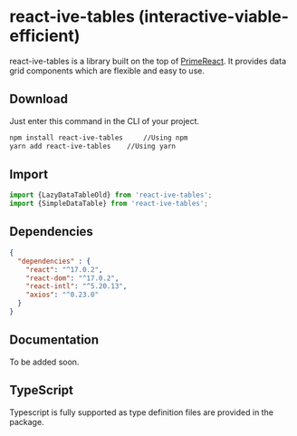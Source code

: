 # react-ive-tables (interactive-viable-efficient)

react-ive-tables is a library built on the top of [PrimeReact](#https://www.npmjs.com/package/primereact). It provides
data grid components which are flexible and easy to use.

## Download

Just enter this command in the CLI of your project.

```bash
npm install react-ive-tables     //Using npm
yarn add react-ive-tables	 //Using yarn
```

## Import

```js
import {LazyDataTableOld} from 'react-ive-tables';
import {SimpleDataTable} from 'react-ive-tables';
```

## Dependencies

```json
{
  "dependencies" : {
    "react": "^17.0.2",
    "react-dom": "^17.0.2",
    "react-intl": "^5.20.13",
    "axios": "^0.23.0"
  }  
}

```

## Documentation

To be added soon.

## TypeScript

Typescript is fully supported as type definition files are provided in the package.
